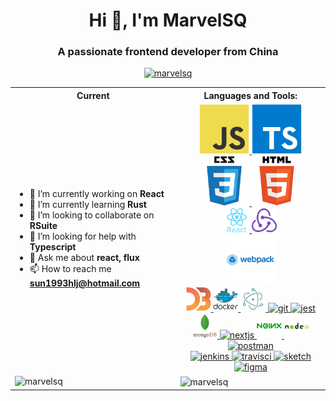 <h1 align="center">Hi 👋, I'm MarvelSQ</h1>
<h3 align="center">A passionate frontend developer from China</h3>

<p align="center">
  <a href="https://github.com/ryo-ma/github-profile-trophy"
    ><img
      src="https://github-profile-trophy.vercel.app/?username=marvelsq"
      alt="marvelsq"
  /></a>
</p>
<table>
  <tr>
    <th>Current</th>
    <th>Languages and Tools:</th>
  </tr>
  <tr>
    <td>
      
- 🔭 I’m currently working on **React** 
- 🌱 I’m currently learning **Rust** 
- 👯 I’m looking to collaborate on **RSuite** 
- 🤝 I’m looking for help with **Typescript** 
- 💬 Ask me about **react, flux** 
- 📫 How to reach me **sun1993hlj@hotmail.com**
    </td>
    <td align="center">
      <a
        href="https://developer.mozilla.org/en-US/docs/Web/JavaScript"
        target="_blank"
      >
        <img
          src="https://raw.githubusercontent.com/devicons/devicon/master/icons/javascript/javascript-original.svg"
          alt="javascript"
          width="80"
          height="80"
        />
      </a>
      <a href="https://www.typescriptlang.org/" target="_blank">
        <img
          src="https://raw.githubusercontent.com/devicons/devicon/master/icons/typescript/typescript-original.svg"
          alt="typescript"
          width="80"
          height="80"
        />
      </a>
      <a href="https://www.w3schools.com/css/" target="_blank">
        <img
          src="https://raw.githubusercontent.com/devicons/devicon/master/icons/css3/css3-original-wordmark.svg"
          alt="css3"
          width="80"
          height="80"
        />
      </a> 
      <a href="https://www.w3.org/html/" target="_blank">
        <img
          src="https://raw.githubusercontent.com/devicons/devicon/master/icons/html5/html5-original-wordmark.svg"
          alt="html5"
          width="80"
          height="80"
        />
      </a>
      <br>
      <a href="https://reactjs.org/" target="_blank">
        <img
          src="https://raw.githubusercontent.com/devicons/devicon/master/icons/react/react-original-wordmark.svg"
          alt="react"
          width="40"
          height="40"
        />
      </a>
      <a href="https://redux.js.org" target="_blank">
        <img
          src="https://raw.githubusercontent.com/devicons/devicon/master/icons/redux/redux-original.svg"
          alt="redux"
          width="40"
          height="40"
        />
      </a>
      <br>
      <a href="https://webpack.js.org" target="_blank">
        <img
          src="https://raw.githubusercontent.com/devicons/devicon/d00d0969292a6569d45b06d3f350f463a0107b0d/icons/webpack/webpack-original-wordmark.svg"
          alt="webpack"
          height="80"
        />
      </a>
      <br>
      <a href="https://d3js.org/" target="_blank">
        <img
          src="https://raw.githubusercontent.com/devicons/devicon/master/icons/d3js/d3js-original.svg"
          alt="d3js"
          width="40"
          height="40"
        />
      </a>
      <a href="https://www.docker.com/" target="_blank">
        <img
          src="https://raw.githubusercontent.com/devicons/devicon/master/icons/docker/docker-original-wordmark.svg"
          alt="docker"
          width="40"
          height="40"
        />
      </a>
      <a href="https://www.electronjs.org" target="_blank">
        <img
          src="https://raw.githubusercontent.com/devicons/devicon/master/icons/electron/electron-original.svg"
          alt="electron"
          width="40"
          height="40"
        />
      </a>
      <a href="https://git-scm.com/" target="_blank">
        <img
          src="https://www.vectorlogo.zone/logos/git-scm/git-scm-icon.svg"
          alt="git"
          width="40"
          height="40"
        />
      </a>
      <a href="https://jestjs.io" target="_blank">
        <img
          src="https://www.vectorlogo.zone/logos/jestjsio/jestjsio-icon.svg"
          alt="jest"
          width="40"
          height="40"
        />
      </a>
      <a href="https://www.mongodb.com/" target="_blank">
        <img
          src="https://raw.githubusercontent.com/devicons/devicon/master/icons/mongodb/mongodb-original-wordmark.svg"
          alt="mongodb"
          width="40"
          height="40"
        />
      </a>
      <a href="https://nextjs.org/" target="_blank">
        <img
          src="https://cdn.worldvectorlogo.com/logos/nextjs-3.svg"
          alt="nextjs"
          width="40"
          height="40"
        />
      </a>
      <a href="https://www.nginx.com" target="_blank">
        <img
          src="https://raw.githubusercontent.com/devicons/devicon/master/icons/nginx/nginx-original.svg"
          alt="nginx"
          width="40"
          height="40"
        />
      </a>
      <a href="https://nodejs.org" target="_blank">
        <img
          src="https://raw.githubusercontent.com/devicons/devicon/master/icons/nodejs/nodejs-original-wordmark.svg"
          alt="nodejs"
          width="40"
          height="40"
        />
      </a>
      <a href="https://postman.com" target="_blank">
        <img
          src="https://www.vectorlogo.zone/logos/getpostman/getpostman-icon.svg"
          alt="postman"
          width="40"
          height="40"
        />
      </a>
      <br>
      <a href="https://www.jenkins.io" target="_blank">
        <img
          src="https://www.vectorlogo.zone/logos/jenkins/jenkins-icon.svg"
          alt="jenkins"
          width="40"
          height="40"
        />
      </a>
      <a href="https://travis-ci.org" target="_blank">
        <img
          src="https://www.vectorlogo.zone/logos/travis-ci/travis-ci-icon.svg"
          alt="travisci"
          width="40"
          height="40"
        />
      </a>
      <a href="https://www.sketch.com/" target="_blank">
        <img
          src="https://www.vectorlogo.zone/logos/sketchapp/sketchapp-icon.svg"
          alt="sketch"
          width="40"
          height="40"
        />
      </a>
      <a href="https://www.figma.com/" target="_blank">
        <img
          src="https://www.vectorlogo.zone/logos/figma/figma-icon.svg"
          alt="figma"
          width="40"
          height="40"
        />
      </a>
    </td>
  </tr>
  <tr>
    <td>
      <img
        align="left"
        src="https://github-readme-stats.vercel.app/api/top-langs?username=marvelsq&show_icons=true&locale=en&layout=compact"
        alt="marvelsq"
      />
    </td>
    <td>
      <img
        align="center"
        src="https://github-readme-stats.vercel.app/api?username=marvelsq&show_icons=true&locale=en"
        alt="marvelsq"
      />
    </td>
  </tr>
</table>

